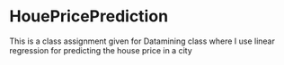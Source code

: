 # HouePricePrediction
This is a class assignment given for Datamining class where I use linear regression for predicting the house price in a city

